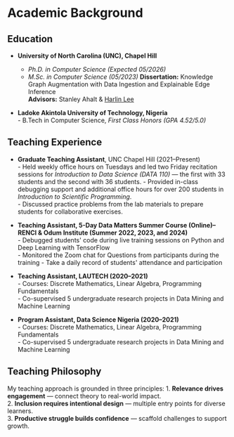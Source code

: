# Academic Background

## Education

  - **University of North Carolina (UNC), Chapel Hill**  
      -  *Ph.D. in Computer Science (Expected 05/2026)*  
      -  *M.Sc. in Computer Science (05/2023)*
      **Dissertation:** Knowledge Graph Augmentation with Data Ingestion and Explainable Edge Inference   
      **Advisors:** Stanley Ahalt & [Harlin Lee](https://harlinlee.github.io/)  
  
  -  **Ladoke Akintola University of Technology, Nigeria**  
    -  B.Tech in Computer Science, *First Class Honors (GPA 4.52/5.0)*  



## Teaching Experience

  -  **Graduate Teaching Assistant**, UNC Chapel Hill (2021–Present)  
    - Held weekly office hours on Tuesdays and led two Friday recitation sessions for *Introduction to Data Science (DATA 110)* — the first with 33 students and the second with 36 students. 
    - Provided in-class debugging support and additional office hours for over 200 students in *Introduction to Scientific Programming*.  
    - Discussed practice problems from the lab materials to prepare students for collaborative exercises.
    
  
  -  **Teaching Assistant, 5-Day Data Matters Summer Course (Online)– RENCI & Odum Institute (Summer 2022, 2023, and 2024)**  
    - Debugged students' code during live training sessions on Python and Deep Learning with TensorFlow  
    - Monitored the Zoom chat for Questions from participants during the training
    - Take a daily record of students' attendance and participation
  
  -  **Teaching Assistant, LAUTECH (2020–2021)**  
    - Courses: Discrete Mathematics, Linear Algebra, Programming Fundamentals  
    - Co-supervised 5 undergraduate research projects in Data Mining and Machine Learning 
  
  -  **Program Assistant, Data Science Nigeria (2020–2021)**  
    - Courses: Discrete Mathematics, Linear Algebra, Programming Fundamentals  
    - Co-supervised 5 undergraduate research projects in Data Mining and Machine Learning 



## Teaching Philosophy

  My teaching approach is grounded in three principles:
    1. **Relevance drives engagement** — connect theory to real-world impact.  
    2. **Inclusion requires intentional design** — multiple entry points for diverse learners.  
    3. **Productive struggle builds confidence** — scaffold challenges to support growth.
